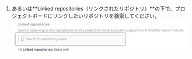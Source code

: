1. あるいは**Linked repositories（リンクされたリポジトリ）**の下で、プロジェクトボードにリンクしたいリポジトリを検索してください。 ![リポジトリをリンクするための検索フィールド](/assets/images/help/projects/search-to-link-repository-on-create.png)
